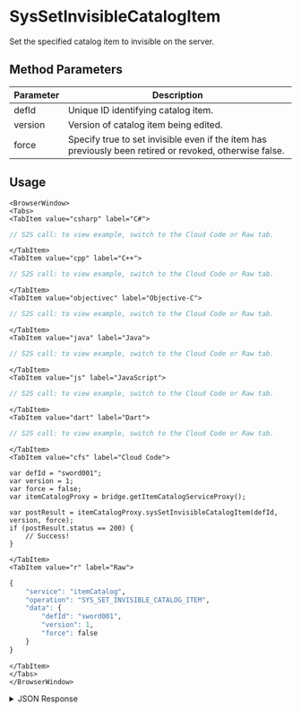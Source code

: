 # SysSetInvisibleCatalogItem

Set the specified catalog item to invisible on the server.

<PartialServop service_name="itemCatalog" operation_name="SYS_SET_INVISIBLE_CATALOG_ITEM" />

## Method Parameters

| Parameter | Description                                                                                             |
| --------- | ------------------------------------------------------------------------------------------------------- |
| defId     | Unique ID identifying catalog item.                                                                     |
| version   | Version of catalog item being edited.                                                                   |
| force     | Specify true to set invisible even if the item has previously been retired or revoked, otherwise false. |

## Usage

```mdx-code-block
<BrowserWindow>
<Tabs>
<TabItem value="csharp" label="C#">
```

```csharp
// S2S call: to view example, switch to the Cloud Code or Raw tab.
```

```mdx-code-block
</TabItem>
<TabItem value="cpp" label="C++">
```

```cpp
// S2S call: to view example, switch to the Cloud Code or Raw tab.
```

```mdx-code-block
</TabItem>
<TabItem value="objectivec" label="Objective-C">
```

```objectivec
// S2S call: to view example, switch to the Cloud Code or Raw tab.
```

```mdx-code-block
</TabItem>
<TabItem value="java" label="Java">
```

```java
// S2S call: to view example, switch to the Cloud Code or Raw tab.
```

```mdx-code-block
</TabItem>
<TabItem value="js" label="JavaScript">
```

```javascript
// S2S call: to view example, switch to the Cloud Code or Raw tab.
```

```mdx-code-block
</TabItem>
<TabItem value="dart" label="Dart">
```

```dart
// S2S call: to view example, switch to the Cloud Code or Raw tab.
```

```mdx-code-block
</TabItem>
<TabItem value="cfs" label="Cloud Code">
```

```cfscript
var defId = "sword001";
var version = 1;
var force = false;
var itemCatalogProxy = bridge.getItemCatalogServiceProxy();

var postResult = itemCatalogProxy.sysSetInvisibleCatalogItem(defId, version, force);
if (postResult.status == 200) {
    // Success!
}
```

```mdx-code-block
</TabItem>
<TabItem value="r" label="Raw">
```

```r
{
	"service": "itemCatalog",
	"operation": "SYS_SET_INVISIBLE_CATALOG_ITEM",
	"data": {
		"defId": "sword001",
		"version": 1,
		"force": false
	}
}
```

```mdx-code-block
</TabItem>
</Tabs>
</BrowserWindow>
```

<details>
<summary>JSON Response</summary>

```json
{
    "data": {
        "defId": "sword001a",
        "name": "Crimson Sword - Alt",
        "desc": "A sword whose blade was forged in Cherry Kool-aid!",
        "type": "ITEM",
        "category": "sword",
        "tags": ["weapon", "pointy"],
        "buyPrice": {
            "coins": 200
        },
        "sellPrice": {
            "coins": 150
        },
        "image": "//xxx.jpg",
        "resourceGroup": "equipment.asset",
        "resourceTag": "sword001",
        "meta": {
            "speed": 85,
            "damage": 12,
            "accuracy": 80,
            "range": 5
        },
        "initData": {
            "condition": 100,
            "bonus": 0
        },
        "pState": "INVISIBLE",
        "publishedAt": 0,
        "createdAt": 1567192159250,
        "updatedAt": 1567192312406,
        "version": 2,
        "stackable": false,
        "consumable": false,
        "uses": null,
        "coolDownSecs": 0,
        "recoverySecs": 0,
        "activatable": false,
        "statusName": null,
        "activeSecs": null,
        "tradable": false,
        "blockchain": false,
        "blockchainDefId": null
    },
    "status": 200
}
```

</details>
